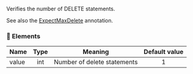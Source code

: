 Verifies the number of DELETE statements.

See also the [ExpectMaxDelete](./@ExpectMaxDelete) annotation.


### :wrench: Elements 
|Name      |Type| Meaning                    | Default value  |
| -------- |:---:|:-------------------------:|:--------------:|
| value    | int |Number of delete statements|        1       |